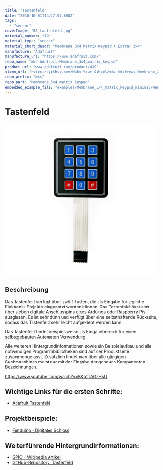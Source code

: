 ```yaml
---
title: "Tastenfeld"
date: "2018-10-01T14:47:07.000Z"
tags: 
  - "sensor"
coverImage: "58_tastenfeld.jpg"
material_number: "58"
material_type: "sensor"
material_short_descr: "Membrane 3x4 Matrix Keypad + Extras 3x4"
manufacture: "Adafruit"
manufacture_url: "https://www.adafruit.com/"
repo_name: "mks-Adafruit-Membrane_3x4_matrix_keypad"
product_url: "www.adafruit.com/product/419"
clone_url: "https://github.com/Make-Your-School/mks-Adafruit-Membrane_3x4_matrix_keypad.git"
repo_prefix: "mks"
repo_part: "Membrane_3x4_matrix_keypad"
embedded_example_file: "examples/Membrane_3x4_matrix_keypad_minimal/Membrane_3x4_matrix_keypad_minimal.ino"
---
```



# Tastenfeld

![Tastenfeld](./58_tastenfeld.jpg)

## Beschreibung
Das Tastenfeld verfügt über zwölf Tasten, die als Eingabe für jegliche Elektronik-Projekte eingesetzt werden können. Das Tastenfeld lässt sich über sieben digitale Anschlusspins eines Arduinos oder Raspberry Pis ausglesen. Es ist sehr dünn und verfügt über eine selbsthaftende Rückseite, sodass das Tastenfeld sehr leicht aufgeklebt werden kann.

Das Tastenfeld findet beispielsweise als Eingabebereich für einen selbstgebauten Automaten Verwendung.

Alle weiteren Hintergrundinformationen sowie ein Beispielaufbau und alle notwendigen Programmbibliotheken sind auf der Produktseite zusammengefasst. Zusätzlich findet man über alle gängigen Suchmaschinen meist nur mit der Eingabe der genauen Komponenten-Bezeichnungen.

https://www.youtube.com/watch?v=KKbfTAG5HsU

<!-- infolist -->
## Wichtige Links für die ersten Schritte:

- [Adafruit Tastenfeld](https://www.adafruit.com/product/419)

## Projektbeispiele:

- [Funduino - Digitales Schloss](https://funduino.de/tastenfeld-schloss)

## Weiterführende Hintergrundinformationen:

- [GPIO - Wikipedia Artikel](https://de.wikipedia.org/wiki/Allzweckeingabe/-ausgabe)
- [GitHub-Repository: Tastenfeld](https://github.com/MakeYourSchool/58-Tastenfeld)

